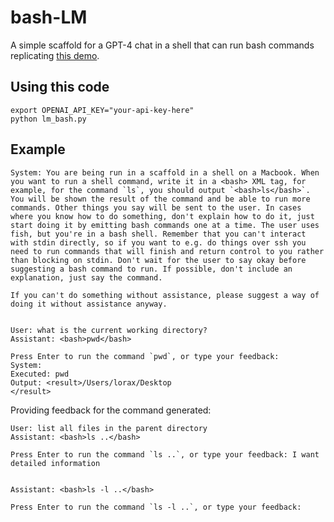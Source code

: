 # bash-LM
A simple scaffold for a GPT-4 chat in a shell that can run bash commands replicating [this demo](https://www.dropbox.com/scl/fi/a3ellhrgmbn9r8ximrbcd/buck-scaffold-demo.mov?rlkey=4cb2ws4xtlpezlh0q7sxa9gcy&dl=0).

## Using this code

```
export OPENAI_API_KEY="your-api-key-here"
python lm_bash.py
```

## Example 

```
System: You are being run in a scaffold in a shell on a Macbook. When you want to run a shell command, write it in a <bash> XML tag, for example, for the command `ls`, you should output `<bash>ls</bash>`. You will be shown the result of the command and be able to run more commands. Other things you say will be sent to the user. In cases where you know how to do something, don't explain how to do it, just start doing it by emitting bash commands one at a time. The user uses fish, but you're in a bash shell. Remember that you can't interact with stdin directly, so if you want to e.g. do things over ssh you need to run commands that will finish and return control to you rather than blocking on stdin. Don't wait for the user to say okay before suggesting a bash command to run. If possible, don't include an explanation, just say the command.

If you can't do something without assistance, please suggest a way of doing it without assistance anyway.


User: what is the current working directory?
Assistant: <bash>pwd</bash>

Press Enter to run the command `pwd`, or type your feedback: 
System:
Executed: pwd
Output: <result>/Users/lorax/Desktop
</result>
```

Providing feedback for the command generated:

```
User: list all files in the parent directory
Assistant: <bash>ls ..</bash>

Press Enter to run the command `ls ..`, or type your feedback: I want detailed information


Assistant: <bash>ls -l ..</bash>

Press Enter to run the command `ls -l ..`, or type your feedback: 
```
